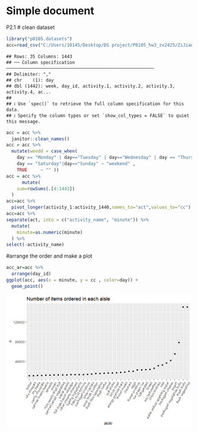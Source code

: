 Simple document
================

P2.1 \# clean dataset

``` r
library("p8105.datasets")
acc=read_csv("C:/Users/10145/Desktop/DS project/P8105_hw3_zx2425/ZiJian-zx2425/accel_data.csv")
```

    ## Rows: 35 Columns: 1443
    ## ── Column specification ────────────────────────────────────────────────────────
    ## Delimiter: ","
    ## chr    (1): day
    ## dbl (1442): week, day_id, activity.1, activity.2, activity.3, activity.4, ac...
    ## 
    ## ℹ Use `spec()` to retrieve the full column specification for this data.
    ## ℹ Specify the column types or set `show_col_types = FALSE` to quiet this message.

``` r
acc = acc %>% 
  janitor::clean_names() 
acc = acc %>%   
  mutate(weedd = case_when(
    day == "Monday" | day=="Tuesday" | day=="Wednesday" | day == "Thursday"| day == "Friday" ~ "weekday",
    day == "Saturday"|day=="Sunday" ~ "weekend" ,
    TRUE     ~ "" ))
acc = acc %>% 
      mutate(
    sum=rowSums(.[4:1443])
  )
acc=acc %>% 
  pivot_longer(activity_1:activity_1440,names_to="act",values_to="cc") 
acc=acc %>% 
separate(act, into = c("activity_name", "minute")) %>%
  mutate(
    minute=as.numeric(minute)
  ) %>% 
select(-activity_name)
```

\#arrange the order and make a plot

``` r
acc_ar=acc %>% 
  arrange(day_id)
ggplot(acc, aes(x = minute, y = cc , color=day)) + 
  geom_point()  
```

![](DS_homework3_files/figure-gfm/unnamed-chunk-4-1.png)<!-- -->
